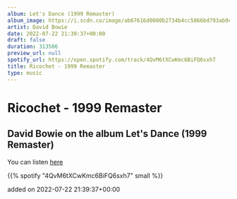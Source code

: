 ```yaml
---
album: Let's Dance (1999 Remaster)
album_image: https://i.scdn.co/image/ab67616d0000b2734b4cc5866bd793ab9caa8bb5
artist: David Bowie
date: 2022-07-22 21:39:37+00:00
draft: false
duration: 313506
preview_url: null
spotify_url: https://open.spotify.com/track/4QvM6tXCwKmc6BiFQ6sxh7
title: Ricochet - 1999 Remaster
type: music
---
```



# Ricochet - 1999 Remaster

## David Bowie on the album Let's Dance (1999 Remaster)

You can listen [here](https://open.spotify.com/track/4QvM6tXCwKmc6BiFQ6sxh7)

{{% spotify "4QvM6tXCwKmc6BiFQ6sxh7" small %}}

added on 2022-07-22 21:39:37+00:00
